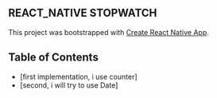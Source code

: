 ## REACT_NATIVE STOPWATCH

This project was bootstrapped with [Create React Native App](https://github.com/react-community/create-react-native-app).

## Table of Contents

* [first implementation, i use counter]
* [second, i will try to use Date]
